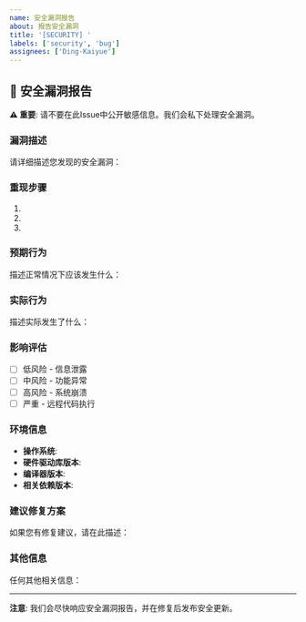 ```yaml
---
name: 安全漏洞报告
about: 报告安全漏洞
title: '[SECURITY] '
labels: ['security', 'bug']
assignees: ['Ding-Kaiyue']
---
```


## 🚨 安全漏洞报告

**⚠️ 重要**: 请不要在此Issue中公开敏感信息。我们会私下处理安全漏洞。

### 漏洞描述
请详细描述您发现的安全漏洞：

### 重现步骤
1. 
2. 
3. 

### 预期行为
描述正常情况下应该发生什么：

### 实际行为
描述实际发生了什么：

### 影响评估
- [ ] 低风险 - 信息泄露
- [ ] 中风险 - 功能异常
- [ ] 高风险 - 系统崩溃
- [ ] 严重 - 远程代码执行

### 环境信息
- **操作系统**: 
- **硬件驱动库版本**: 
- **编译器版本**: 
- **相关依赖版本**: 

### 建议修复方案
如果您有修复建议，请在此描述：

### 其他信息
任何其他相关信息：

---

**注意**: 我们会尽快响应安全漏洞报告，并在修复后发布安全更新。 